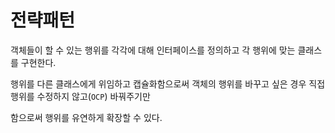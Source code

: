 # 전략패턴

객체들이 할 수 있는 행위를 각각에 대해 인터페이스를 정의하고 각 행위에 맞는 클래스를 구현한다.

행위를 다른 클래스에게 위임하고 캡슐화함으로써 객체의 행위를 바꾸고 싶은 경우 직접 행위를 수정하지 않고(`OCP`) 바꿔주기만

함으로써 행위를 유연하게 확장할 수 있다.
